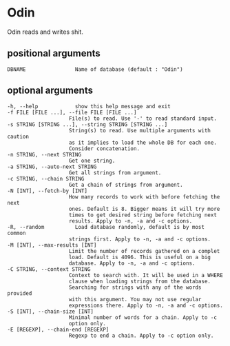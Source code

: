 # Odin

Odin reads and writes shit.

## positional arguments

    DBNAME                Name of database (default : "Odin")

## optional arguments

    -h, --help            show this help message and exit
    -f FILE [FILE ...], --file FILE [FILE ...]
                        File(s) to read. Use '-' to read standard input.
    -s STRING [STRING ...], --string STRING [STRING ...]
                        String(s) to read. Use multiple arguments with caution
                        as it implies to load the whole DB for each one.
                        Consider concatenation.
    -n STRING, --next STRING
                        Get one string.
    -a STRING, --auto-next STRING
                        Get all strings from argument.
    -c STRING, --chain STRING
                        Get a chain of strings from argument.
    -N [INT], --fetch-by [INT]
                        How many records to work with before fetching the next
                        ones. Default is 8. Bigger means it will try more
                        times to get desired string before fetching next
                        results. Apply to -n, -a and -c options.
    -R, --random          Load database randomly, default is by most common
                        strings first. Apply to -n, -a and -c options.
    -M [INT], --max-results [INT]
                        Limit the number of records gathered on a complet
                        load. Default is 4096. This is useful on a big
                        database. Apply to -n, -a and -c options.
    -C STRING, --context STRING
                        Context to search with. It will be used in a WHERE
                        clause when loading strings from the database.
                        Searching for strings with any of the words provided
                        with this argument. You may not use regular
                        expressions there. Apply to -n, -a and -c options.
    -S [INT], --chain-size [INT]
                        Minimal number of words for a chain. Apply to -c
                        option only.
    -E [REGEXP], --chain-end [REGEXP]
                        Regexp to end a chain. Apply to -c option only.
                        
